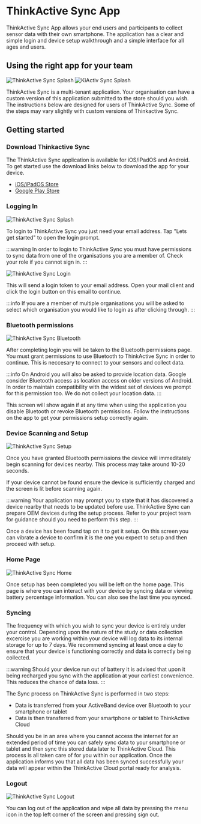 # ThinkActive Sync App

ThinkActive Sync App allows your end users and participants to collect sensor data with their own smartphone. The application has a clear and simple login and device setup walkthrough and a simple interface for all ages and users.

## Using the right app for your team

![ThinkActive Sync Splash](./thinkactive_sync_splash.jpeg) ![KiActiv Sync Splash](./thinkactive_sync_kiactiv.jpeg)

ThinkActive Sync is a multi-tenant application. Your organisation can have a custom version of this application submitted to the store should you wish. The instructions below are designed for users of ThinkActive Sync. Some of the steps may vary slightly with custom versions of Thinkactive Sync.

## Getting started

### Download Thinkactive Sync

The ThinkActive Sync application is available for iOS/iPadOS and Android. To get started use the download links below to download the app for your device.

- [iOS/iPadOS Store](https://apps.apple.com/us/app/thinkactive-sync/id1579167656)
- [Google Play Store](https://play.google.com/store/apps/details?id=com.thinkactivelabs.activeband_sync_app)

### Logging In

![ThinkActive Sync Splash](./thinkactive_sync_splash.jpeg)

To login to ThinkActive Sync you just need your email address. Tap "Lets get started" to open the login prompt.

:::warning
In order to login to ThinkActive Sync you must have permissions to sync data from one of the organisations you are a member of. Check your role if you cannot sign in.
:::

![ThinkActive Sync Login](./thinkactive_sync_login.jpeg)

This will send a login token to your email address. Open your mail client and click the login button on this email to continue.

:::info
If you are a member of multiple organisations you will be asked to select which organisation you would like to login as after clicking through.
:::

### Bluetooth permissions

![ThinkActive Sync Bluetooth](./thinkactive_sync_bluetooth_1.jpeg)

After completing login you will be taken to the Bluetooth permissions page. You must grant permissions to use Bluetooth to ThinkActive Sync in order to continue. This is neccesary to connect to your sensors and collect data.

:::info
On Android you will also be asked to provide location data. Google consider Bluetooth access as location access on older versions of Android. In order to maintain compatibility with the widest set of devices we prompt for this permission too. We do not collect your location data.
:::

This screen will show again if at any time when using the application you disable Bluetooth or revoke Bluetooth permissions. Follow the instructions on the app to get your permissions setup correctly again.

### Device Scanning and Setup

![ThinkActive Sync Setup](./thinkactive_sync_scan_result.jpeg)

Once you have granted Bluetooth permissions the device will immeditately begin scanning for devices nearby. This process may take around 10-20 seconds.

If your device cannot be found ensure the device is sufficiently charged and the screen is lit before scanning again.

:::warning
Your application may prompt you to state that it has discovered a device nearby that needs to be updated before use. ThinkActive Sync can prepare OEM devices during the setup process. Refer to your project team for guidance should you need to perform this step.
:::

Once a device has been found tap on it to get it setup. On this screen you can vibrate a device to confirm it is the one you expect to setup and then proceed with setup.

### Home Page

![ThinkActive Sync Home](./thinkactive_sync_home.jpeg)

Once setup has been completed you will be left on the home page. This page is where you can interact with your device by syncing data or viewing battery percentage information. You can also see the last time you synced.

### Syncing

The frequency with which you wish to sync your device is entirely under your control. Depending upon the nature of the study or data collection excercise you are working within your device will log data to its internal storage for up to 7 days. We recommend syncing at least once a day to ensure that your device is functioning correctly and data is correctly being collected.

:::warning
Should your device run out of battery it is advised that upon it being recharged you sync with the application at your earliest convenience. This reduces the chance of data loss.
:::

The Sync process on ThinkActive Sync is performed in two steps:

- Data is transferred from your ActiveBand device over Bluetooth to your smartphone or tablet
- Data is then transferred from your smartphone or tablet to ThinkActive Cloud

Should you be in an area where you cannot access the internet for an extended period of time you can safely sync data to your smartphone or tablet and then sync this stored data later to ThinkActive Cloud. This process is all taken care of for you within our application. Once the application informs you that all data has been synced successfully your data will appear within the ThinkActive Cloud portal ready for analysis.

### Logout

![ThinkActive Sync Logout](./thinkactive_sync_logout.jpeg)

You can log out of the application and wipe all data by pressing the menu icon in the top left corner of the screen and pressing sign out.

